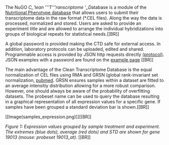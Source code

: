The NuGO *C_'lean '''T'''ranscriptome '_D*atabase is a module of the [Nutritional Phenotype database](http://dbnp.org/dbnp/modules-1/cleantranscriptomicsdatabase) that allows users to submit their transcriptome data in the raw format (*.CEL files). Along the way the data is processed, normalized and stored. Users are asked to provide an experiment title and are allowed to arrange the individual hybridizations into groups of biological repeats for statistical needs.[[BR]]

A global password is provided making the CTD safe for external access. In addition, laboratory protocols can be uploaded, edited and shared. Programmable access is provided by JSON http requests directly [(protocol)](http://dbnp.org/dbnp/modules-1/detailed-descriptions-of-restful-services). JSON examples with a password are found  on the [example page](http://nbx13.nugo.org/ctd) [[BR]]

The main advantage of the Clean Transcriptome Database is the equal normalization of CEL files using RMA and GRSN (global rank-invariant set normalization, [pubmed](http://www.ncbi.nlm.nih.gov/pmc/articles/PMC2644708/?tool=pubmed). GRSN ensures samples within a dataset are fitted to an average intensitiy distribution allowing for a more robust comparison. However, one should always be aware of the probability of overfitting datasets.
The probeset name can be used to query the database resulting in a graphical representation of all expression values for a specific gene. If samples have been grouped a standard deviation bar is shown.[[BR]]


[[Image(samples_expression.png)]][[BR]]

_Figure 1: Expression values grouped by sample treatment and experiment. The extremes (blue dots), average (red dots) and STD are shown for gene 19013 (mouse: probeset 19013_at)._ [[BR]]
